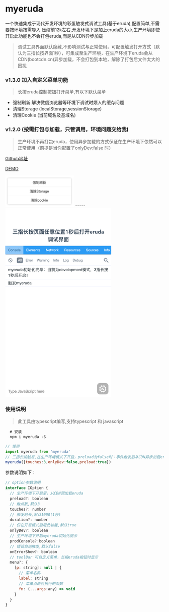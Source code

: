 <!--
 * @Author: your name
 * @Date: 2019-11-04 20:38:33
 * @LastEditTime: 2019-11-12 00:45:11
 * @LastEditors: Please set LastEditors
 * @Description: In User Settings Edit
 * @FilePath: /src/github.com/blackmady/myeruda/README.md
 -->
# myeruda
一个快速集成于现代开发环境的彩蛋触发式调试工具(基于eruda),配置简单,不需要按环境按需导入
压缩前12k左右,开发环境下是加上eruda的大小,生产环境即使开启此功能也不会打包eruda,而是从CDN异步加载

> 调试工具界面默认隐藏,不影响测试与正常使用，可配置触发打开方式（默认为三指长按界面1秒），可集成至生产环境，在生产环境下eruda会从CDN(bootcdn.cn)异步加载，不会打包到本地，解除了打包后文件太大的困扰
### v1.3.0 加入自定义菜单功能
> 长按eruda控制按钮打开菜单,有以下默认菜单
- 强制刷新:解决微信浏览器等环境下调试时烦人的缓存问题
- 清理Storage (localStorage,sessionStorage)
- 清理Cookie (当前域名及基域名)

### v1.2.0 (按需打包与加载，只管调用，环境问题交给我)
> 生产环境不再打包eruda，使用异步加载的方式保证在生产环境下依然可以正常使用（前提是当你配置了onlyDev:false 时）

[Github地址](https://github.com/blackmady/myeruda)

[DEMO](https://blackmady.github.io/myeruda/)

<img src="./v1.3.1.png" height="100"/>
-----
<img src="./v1.2.2.png" height="600"/>

### 使用说明
> 此工具由typescript编写,支持typescript 和 javascript
```shell
  # 安装
  npm i myeruda -S
```

```javascript
// 使用
import myeruda from 'myeruda'
// 三指长按触发,在生产环境模式下开启，preload为false时：事件触发后从CDN异步加载eruda,长按控制按钮可以打开菜单
myeruda({touches:3,onlyDev:false,preload:true})
```

参数说明如下：
```javascript
// option参数说明
interface IOption {
  // 生产环境下开启里，从CDN预加载eruda
  preload?: boolean
  // 触点数,默认3
  touches?: number
  // 触发时长,默认1000(1秒)
  duration?: number
  // 仅在开发模式启用此功能,默认true
  onlyDev?: boolean
  // 生产环境下开启myeruda初始化提示
  prodConsole?:boolean
  // 错误自动触发,默认false
  onErrorShow?: boolean
  // toolBar 可自定义菜单，长按eruda按钮时显示
  menu?: {
    [p: string]: null | {
      // 菜单名称
      label: string
      // 菜单点击后执行的函数
      fn: (...args:any) => void
    }
  }
}
```